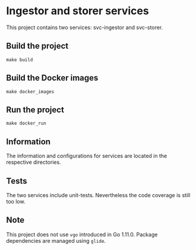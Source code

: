 # Ingestor and storer services

This project contains two services: svc-ingestor and svc-storer.

## Build the project
```
make build
```

## Build the Docker images
```
make docker_images
```

## Run the project
```
make docker_run
```

## Information
The information and configurations for services are located in the respective
directories.

## Tests
The two services include unit-tests. Nevertheless the code coverage is still
too low.

## Note
This project does not use `vgo` introduced in Go 1.11.0. Package dependencies
are managed using `glide`.

